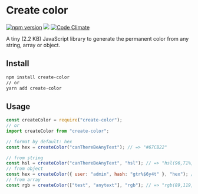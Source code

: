 # Create color

[![npm version](https://badge.fury.io/js/create-color.svg)](https://badge.fury.io/js/create-color) ![](https://img.shields.io/npm/dm/create-color.svg)
[![Code Climate](https://codeclimate.com/github/yakotika/create-color.svg)](https://codeclimate.com/github/yakotika/create-color)

A tiny (2.2 KB) JavaScript library to generate the permanent color from any string, array or object.

## Install

```bash
npm install create-color
// or
yarn add create-color
```

## Usage

```js
const createColor = require("create-color");
// or
import createColor from "create-color";
```

```js
// format by default: hex
const hex = createColor("canThereBeAnyText"); // => "#67CB22"
```

```js
// from string
const hsl = createColor("canThereBeAnyText", "hsl"); // => "hsl(96,71%,46%)"
// from object
const hex = createColor({ user: "admin", hash: "gtr%$6y4t" }, "hex"); // => "#ACA21"
// from array
const rgb = createColor(["test", "anytext"], "rgb"); // => "rgb(89,119,249)"
```
